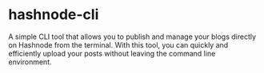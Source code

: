# hashnode-cli
A simple CLI tool that allows you to publish and manage your blogs directly on Hashnode from the terminal. With this tool, you can quickly and efficiently upload your posts without leaving the command line environment.
